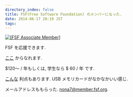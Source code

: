 ```yaml
---
directory_index: false
title: FSF(Free Software Foundation) のメンバーになった.
date: 2014-06-17 20:19 JST
tags: 
---
```


<a href="https://www.fsf.org/register_form?referrer=12978">
   <img src="https://static.fsf.org/nosvn/associate/fsf-12978.png" alt="[FSF Associate Member]" />
</a>

FSF を応援できます.

[ここ](https://my.fsf.org/associate/support_freedom/join_fsf?referrer=12978) からなれます.

$120～ / 年もしくは, 学生なら $ 60 / 年 です.

[こんな](http://www.fsf.org/associate/benefits) 利点もあります. USB メモリカードがなかなかいい感じ.

メールアドレスももらった. <a href="mailto:nona7@member.fsf.org">nona7@member.fsf.org</a>.
